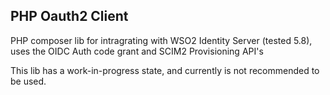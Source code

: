 ## PHP Oauth2 Client

PHP composer lib for intragrating with WSO2 Identity Server (tested 5.8), uses the OIDC Auth code grant and SCIM2 Provisioning API's

This lib has a work-in-progress state, and currently is not recommended to be used.
